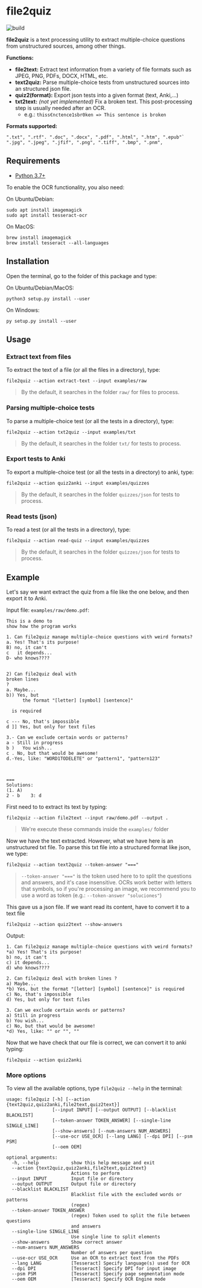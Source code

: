 # file2quiz

![build](https://github.com/salvacarrion/file2quiz/workflows/build/badge.svg)

**file2quiz** is a text processing utility to extract multiple-choice questions from unstructured sources, among other things.


**Functions:**

- **file2text:** Extract text information from a variety of file formats such as JPEG, PNG, PDFs, DOCX, HTML, etc.
- **text2quiz:** Parse multiple-choice tests from unstructured sources into an structured json file.
- **quiz2(format):** Export json tests into a given format (text, Anki,...)
- **txt2text:** *(not yet implemented)* Fix a broken text. This post-processing step is usually needed after an OCR.
    - e.g.: `thiss€nctence1sbr0ken => This sentence is broken`


**Formats supported:**
```
".txt", ".rtf". ".doc", ".docx", ".pdf", ".html", ".htm", ".epub"`
".jpg", ".jpeg", ".jfif", ".png", ".tiff", ".bmp", ".pnm", 
```


## Requirements

- [Python 3.7+](https://www.python.org/downloads/)

To enable the OCR functionality, you also need:

On Ubuntu/Debian:

```
sudo apt install imagemagick
sudo apt install tesseract-ocr
```

On MacOS:

```
brew install imagemagick
brew install tesseract --all-languages
```


## Installation

Open the terminal, go to the folder of this package and type:

On Ubuntu/Debian/MacOS:

```
python3 setup.py install --user
```

On Windows:

```
py setup.py install --user
```


## Usage


### Extract text from files

To extract the text of a file (or all the files in a directory), type:

```
file2quiz --action extract-text --input examples/raw
```

> By the default, it searches in the folder `raw/` for files to process. 


### Parsing multiple-choice tests

To parse a multiple-choice test (or all the tests in a directory), type:

```
file2quiz --action txt2quiz --input examples/txt
```

> By the default, it searches in the folder `txt/` for tests to process. 


### Export tests to Anki 

To export a multiple-choice test (or all the tests in a directory) to anki, type:

```
file2quiz --action quiz2anki --input examples/quizzes
```

> By the default, it searches in the folder `quizzes/json` for tests to process. 


### Read tests (json) 

To read a test (or all the tests in a directory), type:

```
file2quiz --action read-quiz --input examples/quizzes
```

> By the default, it searches in the folder `quizzes/json` for tests to process. 


## Example

Let's say we want extract the quiz from a file like the one below, and then export it to Anki.

Input file: `examples/raw/demo.pdf`:

``` text
This is a demo to
show how the program works

1. Can file2quiz manage multiple-choice questions with weird formats?
a. Yes! That's its purpose!
B) no, it can't
c	it depends...
D- who knows????


2) Can file2quiz deal with
broken lines
?
a. Maybe...
b)) Yes, but
      the format "[letter] [symbol] [sentence]"

  is required

c --- No, that's impossible
d ]] Yes, but only for text files

3.- Can we exclude certain words or patterns?
a - Still in progress
b )   You wish...
c . No, but that would be awesome!
d.-Yes, like: "WORD1TODELETE" or "pattern1", "pattern123"



===
Solutions:
(1. A)
2 - b    3: d
```

First need to to extract its text by typing:

```
file2quiz --action file2text --input raw/demo.pdf --output .
```

> We're execute these commands inside the `examples/` folder

Now we have the text extracted. However, what we have here is an unstructured txt file. 
To parse this txt file into a structured format like json, we type:

```
file2quiz --action text2quiz --token-answer "==="
```

> `--token-answer "==="` is the token used here to to split the questions and answers, and it's case insensitive.
> OCRs work better with letters that symbols, so if you're processing an image, we recommend you to use a 
> word as token (e.g.: `--token-answer "soluciones"`)


This gave us a json file. If we want read its content, have to convert it to a text file

```
file2quiz --action quiz2text --show-answers
```

Output:

```
1. Can file2quiz manage multiple-choice questions with weird formats?
*a) Yes! That's its purpose!
b) no, it can't
c) it depends...
d) who knows????

2. Can file2quiz deal with broken lines ?
a) Maybe...
*b) Yes, but the format "[letter] [symbol] [sentence]" is required
c) No, that's impossible
d) Yes, but only for text files

3. Can we exclude certain words or patterns?
a) Still in progress
b) You wish...
c) No, but that would be awesome!
*d) Yes, like: "" or "", ""
```

Now that we have check that our file is correct, we can convert it to anki typing:

```
file2quiz --action quiz2anki
```

### More options

To view all the available options, type `file2quiz --help` in the terminal:

```
usage: file2quiz [-h] [--action {text2quiz,quiz2anki,file2text,quiz2text}]
                 [--input INPUT] [--output OUTPUT] [--blacklist BLACKLIST]
                 [--token-answer TOKEN_ANSWER] [--single-line SINGLE_LINE]
                 [--show-answers] [--num-answers NUM_ANSWERS]
                 [--use-ocr USE_OCR] [--lang LANG] [--dpi DPI] [--psm PSM]
                 [--oem OEM]

optional arguments:
  -h, --help            show this help message and exit
  --action {text2quiz,quiz2anki,file2text,quiz2text}
                        Actions to perform
  --input INPUT         Input file or directory
  --output OUTPUT       Output file or directory
  --blacklist BLACKLIST
                        Blacklist file with the excluded words or patterns
                        (regex)
  --token-answer TOKEN_ANSWER
                        (regex) Token used to split the file between questions
                        and answers
  --single-line SINGLE_LINE
                        Use single line to split elements
  --show-answers        Show correct answer
  --num-answers NUM_ANSWERS
                        Number of answers per question
  --use-ocr USE_OCR     Use an OCR to extract text from the PDFs
  --lang LANG           [Tesseract] Specify language(s) used for OCR
  --dpi DPI             [Tesseract] Specify DPI for input image
  --psm PSM             [Tesseract] Specify page segmentation mode
  --oem OEM             [Tesseract] Specify OCR Engine mode
```
